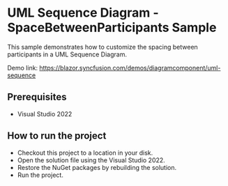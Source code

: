 # UML Sequence Diagram - SpaceBetweenParticipants Sample

This sample demonstrates how to customize the spacing between participants in a UML Sequence Diagram.

Demo link:
https://blazor.syncfusion.com/demos/diagramcomponent/uml-sequence

## Prerequisites

* Visual Studio 2022

## How to run the project

* Checkout this project to a location in your disk.
* Open the solution file using the Visual Studio 2022.
* Restore the NuGet packages by rebuilding the solution.
* Run the project.
